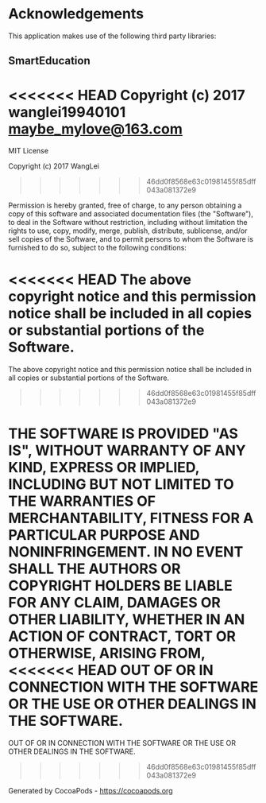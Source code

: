 # Acknowledgements
This application makes use of the following third party libraries:

## SmartEducation

<<<<<<< HEAD
Copyright (c) 2017 wanglei19940101 <maybe_mylove@163.com>
=======
MIT License

Copyright (c) 2017 WangLei
>>>>>>> 46dd0f8568e63c01981455f85dff043a081372e9

Permission is hereby granted, free of charge, to any person obtaining a copy
of this software and associated documentation files (the "Software"), to deal
in the Software without restriction, including without limitation the rights
to use, copy, modify, merge, publish, distribute, sublicense, and/or sell
copies of the Software, and to permit persons to whom the Software is
furnished to do so, subject to the following conditions:

<<<<<<< HEAD
The above copyright notice and this permission notice shall be included in
all copies or substantial portions of the Software.
=======
The above copyright notice and this permission notice shall be included in all
copies or substantial portions of the Software.
>>>>>>> 46dd0f8568e63c01981455f85dff043a081372e9

THE SOFTWARE IS PROVIDED "AS IS", WITHOUT WARRANTY OF ANY KIND, EXPRESS OR
IMPLIED, INCLUDING BUT NOT LIMITED TO THE WARRANTIES OF MERCHANTABILITY,
FITNESS FOR A PARTICULAR PURPOSE AND NONINFRINGEMENT. IN NO EVENT SHALL THE
AUTHORS OR COPYRIGHT HOLDERS BE LIABLE FOR ANY CLAIM, DAMAGES OR OTHER
LIABILITY, WHETHER IN AN ACTION OF CONTRACT, TORT OR OTHERWISE, ARISING FROM,
<<<<<<< HEAD
OUT OF OR IN CONNECTION WITH THE SOFTWARE OR THE USE OR OTHER DEALINGS IN
THE SOFTWARE.
=======
OUT OF OR IN CONNECTION WITH THE SOFTWARE OR THE USE OR OTHER DEALINGS IN THE
SOFTWARE.
>>>>>>> 46dd0f8568e63c01981455f85dff043a081372e9

Generated by CocoaPods - https://cocoapods.org
